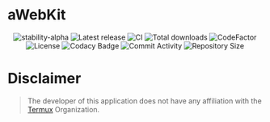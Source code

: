 # aWebKit


<p align="center">
<!-- Stability -->
<img src="https://img.shields.io/badge/stability-alpha-f4d03f.svg" alt="stability-alpha">
<!-- Latest release -->
<img src="https://img.shields.io/github/v/release/asm-01/awebkit?include_prereleases&amp;label=latest%20release" alt="Latest release">
<!-- CI -->
<img src="https://github.com/asm-01/awebkit/actions/workflows/build_debug_apk.yml/badge.svg" alt="CI">
<!-- Downloads -->
<img src="https://img.shields.io/github/downloads/asm-01/awebkit/total" alt="Total downloads">
<!-- CodeFactor -->
<img src="https://www.codefactor.io/repository/github/asm-01/awebkit/badge/main" alt="CodeFactor">
<!-- License -->
<img src="https://img.shields.io/github/license/asm-01/awebkit" alt="License">
<!-- Codacy Badge -->
<img src="https://codacy.com/gh/asm-01/awebkit/dashboard" alt="Codacy Badge">
<!-- Commit Activity -->
<img src="https://img.shields.io/github/commit-activity/m/asm-01/awebkit" alt="Commit Activity">
<!-- Repository Size -->
<img src="https://img.shields.io/github/repo-size/asm-01/awebkit" alt="Repository Size"></p>

# Disclaimer

> The developer of this application does not have any affiliation with the 
[Termux](https://github.com/termux/) Organization.